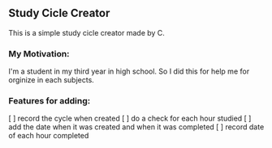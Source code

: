 ## Study Cicle Creator

This is a simple study cicle creator made by C.

### My Motivation:

I'm a student in my third year in high school. So I did this for help me for orginize in each subjects.

### Features for adding:

[ ] record the cycle when created
[ ] do a check for each hour studied
[ ] add the date when it was created and when it was completed
[ ] record date of each hour completed